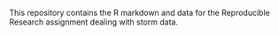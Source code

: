 This repository contains the R markdown and data for
the Reproducible Research assignment dealing with storm
data.
